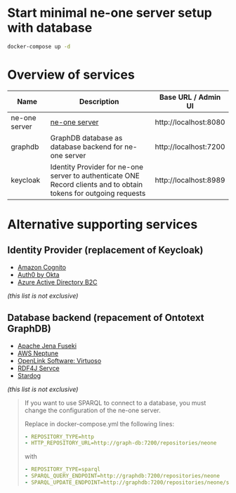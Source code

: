 # Start minimal ne-one server setup with database
```bash
docker-compose up -d
```

# Overview of services

| Name | Description | Base URL / Admin UI |
|-|-|-|
| ne-one server | [ne-one server](https://git.openlogisticsfoundation.org/wg-digitalaircargo/ne-one) | http://localhost:8080 |
| graphdb | GraphDB database as database backend for ne-one server | http://localhost:7200 |
| keycloak | Identity Provider for ne-one server to authenticate ONE Record clients and to obtain tokens for outgoing requests | http://localhost:8989 |

# Alternative supporting services

## Identity Provider (replacement of Keycloak)

- [Amazon Cognito](https://aws.amazon.com/de/cognito/)
- [Auth0 by Okta](https://auth0.com/de/features/machine-to-machine)
- [Azure Active Directory B2C](https://learn.microsoft.com/en-us/azure/active-directory-b2c/overview)

_(this list is not exclusive)_

## Database backend (repacement of Ontotext GraphDB)

- [Apache Jena Fuseki](https://jena.apache.org/documentation/fuseki2/)
- [AWS Neptune](https://aws.amazon.com/de/neptune/)
- [OpenLink Software: Virtuoso](https://virtuoso.openlinksw.com/)
- [RDF4J Servce](https://rdf4j.org/documentation/tools/server-workbench/)
- [Stardog](https://www.stardog.com/)

_(this list is not exclusive)_

> If you want to use SPARQL to connect to a database, you must change
> the configuration of the ne-one server.
> 
> Replace in docker-compose.yml the following lines:
> ```yaml
> - REPOSITORY_TYPE=http
> - HTTP_REPOSITORY_URL=http://graph-db:7200/repositories/neone
> ```
> with
> ```yaml
> - REPOSITORY_TYPE=sparql
> - SPARQL_QUERY_ENDPOINT=http://graphdb:7200/repositories/neone
> - SPARQL_UPDATE_ENDPOINT=http://graphdb:7200/repositories/neone/statements
> ```
